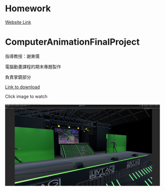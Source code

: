 # Homework  

[Website Link](https://ntut-cg-lab.github.io/ca2022f-hw-kairaun/hw00/index.html)  

# ComputerAnimationFinalProject  

指導教授：謝東儒  

電腦動畫課程的期末專題製作  

負責掌鏡部分  

[Link to download](https://drive.google.com/drive/folders/1Jpa0G7_nrUCASu7VlAi4tikFe0pyGgAT?usp=sharing)  

Click image to watch  

[![IMAGE ALT TEXT](https://github.com/kairaun/ComputerAnimation/blob/main/F.png)](https://www.youtube.com/watch?v=IV2iTNQKmbs&ab_channel=KAIRaun "Unity")
